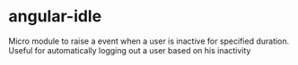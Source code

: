 angular-idle
============

Micro module to raise a event when a user is inactive for specified duration. Useful for automatically logging out a user based on his inactivity
